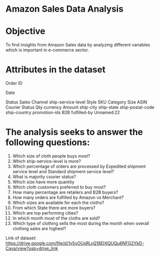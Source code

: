 # Amazon Sales Data Analysis
# Objective
To find insights from Amazon Sales data by analyzing different variables which is important in e-commerce sector. 

# Attributes in the dataset
Order ID 

Date 

Status
Sales Channel
ship-service-level
Style
SKU
Category
Size
ASIN
Courier Status
Qty
currency
Amount
ship-city
ship-state
ship-postal-code
ship-country
promotion-ids
B2B
fulfilled-by
Unnamed:22

# The analysis seeks to answer the following questions:
1. Which size of cloth people buys most?
2. Which ship-service-level is more?
3. Which percentage of orders are processed by Expedited shipment service level and Standard shipment service level?
4. What is majority courier status?
5. Which size have more quantity
6. Which cloth customers preferred to buy most?
7. How many percentage are retailers and B2B buyers?
8. How many orders are fulfilled by Amazon vs Merchant?
9. Which sizes are available for each the cloths?
10. From which State there are more buyers?
11. Which are top performing cities?
12. In which month most of the cloths are sold?
13. Which type of clothing sells the most during the month when overall clothing sales are highest?

Link of dataset: https://drive.google.com/file/d/1y5vOUsRLvQ18EHIQUQu6NFG2YkD-Cava/view?usp=drive_link
